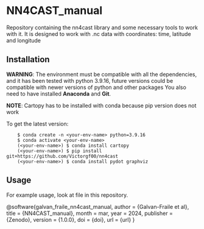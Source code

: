 # NN4CAST_manual
 Repository containing the nn4cast library and some necessary tools to work with it. It is designed to work with .nc data with coordinates: time, latitude and longitude

## Installation
**WARNING**: The environment must be compatible with all the dependencies, and it has been tested with python 3.9.16, future versions could be compatible with newer versions of python and other packages You also need to have installed **Anaconda** and **Git**.

**NOTE**: Cartopy has to be installed with conda because pip version does not work

To get the latest version:
```console
    $ conda create -n <your-env-name> python=3.9.16
    $ conda activate <your-env-name>
    (<your-env-name>) $ conda install cartopy
    (<your-env-name>) $ pip install git+https://github.com/Victorgf00/nn4cast
    (<your-env-name>) $ conda install pydot graphviz
```

## Usage
For example usage, look at file    in this repository.


@software{galvan_fraile_nn4cast_manual,
  author       = {Galvan-Fraile et al},
  title        = {NN4CAST_manual},
  month        = mar,
  year         = 2024,
  publisher    = {Zenodo},
  version      = {1.0.0},
  doi          = {doi},
  url          = {url}
}
